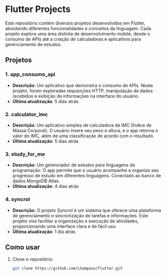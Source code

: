 # Flutter Projects

Este repositório contém diversos projetos desenvolvidos em Flutter, abordando diferentes funcionalidades e conceitos da linguagem. Cada projeto explora uma área distinta de desenvolvimento mobile, desde o consumo de APIs até a criação de calculadoras e aplicativos para gerenciamento de estudos.

## Projetos

### 1. **app_consumo_api**
- **Descrição**: Um aplicativo que demonstra o consumo de APIs. Neste projeto, foram exploradas requisições HTTP, manipulação de dados recebidos e exibição de informações na interface do usuário.
- **Última atualização**: 5 dias atrás

### 2. **calculator_imc**
- **Descrição**: Um aplicativo simples de calculadora de IMC (Índice de Massa Corporal). O usuário insere seu peso e altura, e o app retorna o valor do IMC, além de uma classificação de acordo com o resultado.
- **Última atualização**: 5 dias atrás

### 3. **study_for_me**
- **Descrição**: Um gerenciador de estudos para linguagens de programação. O app permite que o usuário acompanhe e organize seu progresso de estudo em diferentes linguagens. Conectado ao banco de dados MongoDB Atlas.
- **Última atualização**: 4 dias atrás

### 4. **syncrol**
- **Descrição**: O projeto Syncrol é um sistema que oferece uma plataforma de gerenciamento e sincronização de tarefas e informações. Este projeto visa facilitar a organização e execução de atividades, proporcionando uma interface clara e de fácil uso.
- **Última atualização**: 1 dia atrás

## Como usar

1. Clone o repositório:
   ```bash
   git clone https://github.com/LSampaio/flutter.git

